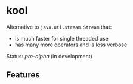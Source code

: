 # kool
Alternative to `java.uti.stream.Stream` that:

* is much faster for single threaded use
* has many more operators and is less verbose

Status: *pre-alpha* (in development)

## Features


